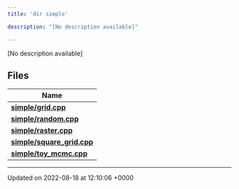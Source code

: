 ```yaml
---
title: 'dir simple'

description: "[No description available]"

---
```







[No description available]

## Files

| Name           |
| -------------- |
| **[simple/grid.cpp](/documentation/code/gambit_2-2/files/grid_8cpp/#file-grid.cpp)**  |
| **[simple/random.cpp](/documentation/code/gambit_2-2/files/random_8cpp/#file-random.cpp)**  |
| **[simple/raster.cpp](/documentation/code/gambit_2-2/files/raster_8cpp/#file-raster.cpp)**  |
| **[simple/square_grid.cpp](/documentation/code/gambit_2-2/files/square__grid_8cpp/#file-square-grid.cpp)**  |
| **[simple/toy_mcmc.cpp](/documentation/code/gambit_2-2/files/toy__mcmc_8cpp/#file-toy-mcmc.cpp)**  |






-------------------------------

Updated on 2022-08-18 at 12:10:06 +0000
